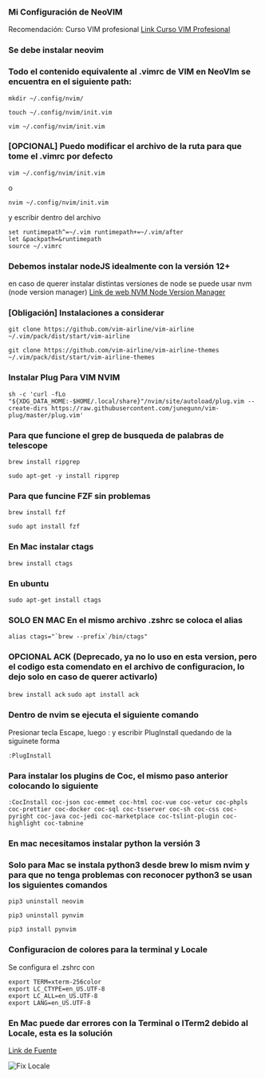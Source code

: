 ### Mi Configuración de NeoVIM

Recomendación: Curso VIM profesional
[Link Curso VIM Profesional](https://www.udemy.com/course/vim-profesional/)



### Se debe instalar neovim

### Todo el contenido equivalente al .vimrc de VIM en NeoVIm se encuentra en el siguiente path:

```
mkdir ~/.config/nvim/
```
```
touch ~/.config/nvim/init.vim
```
```
vim ~/.config/nvim/init.vim
```
### [OPCIONAL] Puedo modificar el archivo de la ruta para que tome el .vimrc por defecto

```
vim ~/.config/nvim/init.vim
```
o
```
nvim ~/.config/nvim/init.vim
```

y escribir dentro del archivo 
```
set runtimepath^=~/.vim runtimepath+=~/.vim/after
let &packpath=&runtimepath
source ~/.vimrc
```

### Debemos instalar nodeJS idealmente con la versión 12+
en caso de querer instalar distintas versiones de node se puede usar nvm (node version manager)
[Link de web NVM Node Version Manager](https://www.hostinger.es/tutoriales/instalar-node-js-ubuntu/)


### [Obligación] Instalaciones a considerar 

```git clone https://github.com/vim-airline/vim-airline ~/.vim/pack/dist/start/vim-airline```

```git clone https://github.com/vim-airline/vim-airline-themes ~/.vim/pack/dist/start/vim-airline-themes```

### Instalar Plug Para VIM NVIM
```
sh -c 'curl -fLo "${XDG_DATA_HOME:-$HOME/.local/share}"/nvim/site/autoload/plug.vim --create-dirs https://raw.githubusercontent.com/junegunn/vim-plug/master/plug.vim'
```
### Para que funcione el grep de busqueda de palabras de telescope
```
brew install ripgrep
```
```
sudo apt-get -y install ripgrep
```
### Para que funcine FZF sin problemas
```
brew install fzf
```
```
sudo apt install fzf
```
### En Mac instalar ctags
```
brew install ctags
```
### En ubuntu
```
sudo apt-get install ctags
```
### SOLO EN MAC En el mismo archivo .zshrc se coloca el alias
```
alias ctags="`brew --prefix`/bin/ctags"
```
### OPCIONAL ACK (Deprecado, ya no lo uso en esta version, pero el codigo esta comendato en el archivo de configuracion, lo dejo solo en caso de querer activarlo)
```brew install ack```
```sudo apt install ack```

### Dentro de nvim se ejecuta el siguiente comando


Presionar tecla Escape, luego : y escribir PlugInstall
quedando de la siguinete forma

```
:PlugInstall
```


### Para instalar los plugins de Coc, el mismo paso anterior colocando lo siguiente
```
:CocInstall coc-json coc-emmet coc-html coc-vue coc-vetur coc-phpls coc-prettier coc-docker coc-sql coc-tsserver coc-sh coc-css coc-pyright coc-java coc-jedi coc-marketplace coc-tslint-plugin coc-highlight coc-tabnine
```

### En mac necesitamos instalar python la versión 3 


### Solo para Mac se instala python3 desde brew lo mism nvim y para que no tenga problemas con reconocer python3 se usan los siguientes comandos
```pip3 uninstall neovim```

```pip3 uninstall pynvim```

```pip3 install pynvim```

### Configuracion de colores para la terminal y Locale

Se configura el .zshrc con

```
export TERM=xterm-256color
export LC_CTYPE=en_US.UTF-8
export LC_ALL=en_US.UTF-8
export LANG=en_US.UTF-8
```

### En Mac puede dar errores con la Terminal o ITerm2 debido al Locale, esta es la solución 

[Link de Fuente](https://www.cyberciti.biz/faq/os-x-terminal-bash-warning-setlocale-lc_ctype-cannot-change-locale/)

![Fix Locale](fix_set_locale_en_ack_mac.png)



